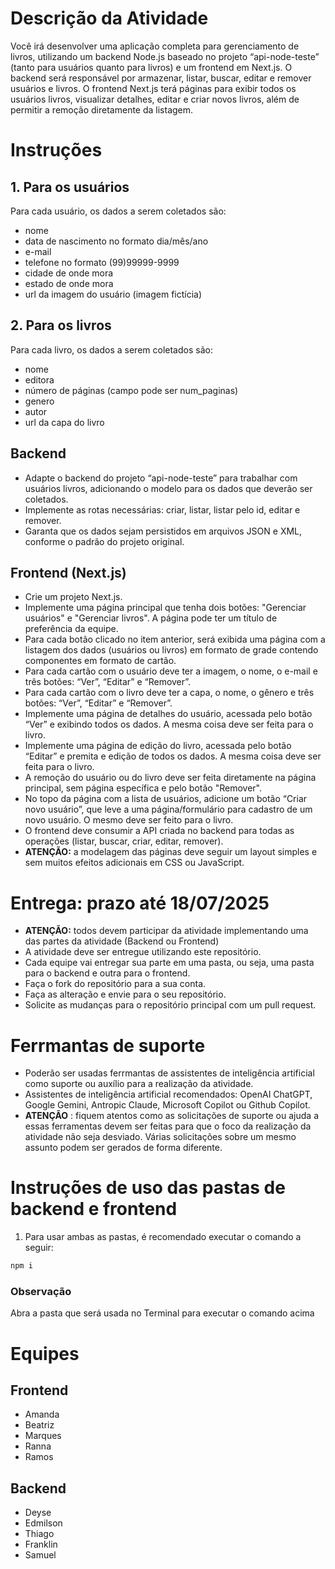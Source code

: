 # Descrição da Atividade

Você irá desenvolver uma aplicação completa para gerenciamento de livros, utilizando um backend Node.js baseado no projeto “api-node-teste” (tanto para usuários quanto para livros) e um frontend em Next.js. O backend será responsável por armazenar, listar, buscar, editar e remover usuários e livros. O frontend Next.js terá páginas para exibir todos os usuários livros, visualizar detalhes, editar e criar novos livros, além de permitir a remoção diretamente da listagem.

# Instruções

## 1. Para os usuários
Para cada usuário, os dados a serem coletados são:
- nome
- data de nascimento no formato dia/mês/ano
- e-mail
- telefone no formato (99)99999-9999
- cidade de onde mora
- estado de onde mora
- url da imagem do usuário (imagem fictícia)

## 2. Para os livros
Para cada livro, os dados a serem coletados são:
- nome
- editora
- número de páginas (campo pode ser num_paginas)
- genero
- autor
- url da capa do livro 

## Backend

* Adapte o backend do projeto “api-node-teste” para trabalhar com usuários livros, adicionando o modelo para os dados que deverão ser coletados.
* Implemente as rotas necessárias: criar, listar, listar pelo id, editar e remover.
* Garanta que os dados sejam persistidos em arquivos JSON e XML, conforme o padrão do projeto original.

## Frontend (Next.js)

* Crie um projeto Next.js.
* Implemente uma página principal que tenha dois botões: "Gerenciar usuários" e "Gerenciar livros". A página pode ter um título de preferência da equipe.
* Para cada botão clicado no item anterior, será exibida uma página com a listagem dos dados (usuários ou livros) em formato de grade contendo componentes em formato de cartão.
* Para cada cartão com o usuário deve ter a imagem, o nome, o e-mail e três botões: “Ver”, “Editar” e “Remover”.
* Para cada cartão com o livro deve ter a capa, o nome, o gênero e três botões: “Ver”, “Editar” e “Remover”.
* Implemente uma página de detalhes do usuário, acessada pelo botão “Ver” e exibindo todos os dados. A mesma coisa deve ser feita para o livro.
* Implemente uma página de edição do livro, acessada pelo botão “Editar” e premita e edição de todos os dados. A mesma coisa deve ser feita para o livro.
* A remoção do usuário ou do livro deve ser feita diretamente na página principal, sem página específica e pelo botão "Remover".
* No topo da página com a lista de usuários, adicione um botão “Criar novo usuário”, que leve a uma página/formulário para cadastro de um novo usuário. O mesmo deve ser feito para o livro.
* O frontend deve consumir a API criada no backend para todas as operações (listar, buscar, criar, editar, remover).
* **ATENÇÃO:** a modelagem das páginas deve seguir um layout simples e sem muitos efeitos adicionais em CSS ou JavaScript.

# Entrega: prazo até 18/07/2025

* **ATENÇÃO:** todos devem participar da atividade implementando uma das partes da atividade (Backend ou Frontend)
* A atividade deve ser entregue utilizando este repositório.
* Cada equipe vai entregar sua parte em uma pasta, ou seja, uma pasta para o backend e outra para o frontend.
* Faça o fork do repositório para a sua conta.
* Faça as alteração e envie para o seu repositório.
* Solicite as mudanças para o repositório principal com um pull request.

# Ferrmantas de suporte
* Poderão ser usadas ferrmantas de assistentes de inteligência artificial como suporte ou auxílio para a realização da atividade.
* Assistentes de inteligência artificial recomendados: OpenAI ChatGPT, Google Gemini, Antropic Claude, Microsoft Copilot ou Github Copilot.
* **ATENÇÃO** : fiquem atentos como as solicitações de suporte ou ajuda a essas ferramentas devem ser feitas para que o foco da realização da atividade não seja desviado. Várias solicitações sobre um mesmo assunto podem ser gerados de forma diferente.

# Instruções de uso das pastas de backend e frontend

1. Para usar ambas as pastas, é recomendado executar o comando a seguir:

``` powershell
npm i
```

### Observação
Abra a pasta que será usada no Terminal para executar o comando acima 

# Equipes
## Frontend
* Amanda
* Beatriz
* Marques
* Ranna
* Ramos

## Backend
* Deyse
* Edmilson
* Thiago
* Franklin
* Samuel 
